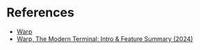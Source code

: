 # References

- [Warp](https://www.warp.dev/)
- [Warp, The Modern Terminal: Intro & Feature Summary (2024)](https://www.youtube.com/watch?v=34INSNevPOk&t=5s)
